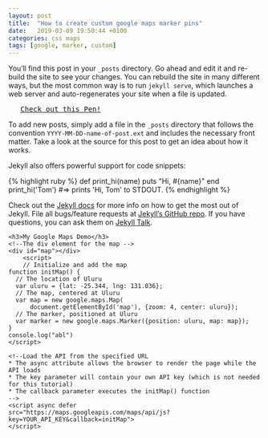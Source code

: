 ```yaml
---
layout: post
title:  "How to create custom google maps marker pins"
date:   2019-03-09 19:50:44 +0100
categories: css maps
tags: [google, marker, custom]
---
```

You’ll find this post in your `_posts` directory. Go ahead and edit it and re-build the site to see your changes. You can rebuild the site in many different ways, but the most common way is to run `jekyll serve`, which launches a web server and auto-regenerates your site when a file is updated.

<pre class="codepen" data-height="470" data-type="result" data-href="kjmBd" data-user="andymcfee" data-safe="true"> <code> </code> <a href="http://codepen.io/andymcfee/pen/kjmBd">Check out this Pen!</a> </pre>
<script src="http://codepen.io/assets/embed/ei.js"> </script>


<div id="csstutor" data-height="470" data-href="5c882f95a7c1e07300010bce"></div>
<script src="http://localhost:8080/eb.js"></script>

To add new posts, simply add a file in the `_posts` directory that follows the convention `YYYY-MM-DD-name-of-post.ext` and includes the necessary front matter. Take a look at the source for this post to get an idea about how it works.

Jekyll also offers powerful support for code snippets:

{% highlight ruby %}
def print_hi(name)
  puts "Hi, #{name}"
end
print_hi('Tom')
#=> prints 'Hi, Tom' to STDOUT.
{% endhighlight %}

Check out the [Jekyll docs][jekyll-docs] for more info on how to get the most out of Jekyll. File all bugs/feature requests at [Jekyll’s GitHub repo][jekyll-gh]. If you have questions, you can ask them on [Jekyll Talk][jekyll-talk].




    <h3>My Google Maps Demo</h3>
    <!--The div element for the map -->
    <div id="map"></div>
        <script>
        // Initialize and add the map
    function initMap() {
      // The location of Uluru
      var uluru = {lat: -25.344, lng: 131.036};
      // The map, centered at Uluru
      var map = new google.maps.Map(
          document.getElementById('map'), {zoom: 4, center: uluru});
      // The marker, positioned at Uluru
      var marker = new google.maps.Marker({position: uluru, map: map});
    }
    console.log("abl")
    </script>

    <!--Load the API from the specified URL
    * The async attribute allows the browser to render the page while the API loads
    * The key parameter will contain your own API key (which is not needed for this tutorial)
    * The callback parameter executes the initMap() function
    -->
    <script async defer
    src="https://maps.googleapis.com/maps/api/js?key=YOUR_API_KEY&callback=initMap">
    </script>




[jekyll-docs]: https://jekyllrb.com/docs/home
[jekyll-gh]:   https://github.com/jekyll/jekyll
[jekyll-talk]: https://talk.jekyllrb.com/

